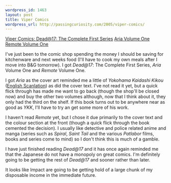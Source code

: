 ```yaml
--- 
wordpress_id: 1463
layout: post
title: Viper Comics
wordpress_url: http://passingcuriosity.com/2005/viper-comics/
---
```

<a href="http://vipercomics.com/shop/book_dead_tpb.asp">Viper Comics: Dead@17: The Complete First Series</a>
<a href="http://www.advfilms.com/CatalogManga_Detail.asp?Vol=10056&Title=ARIA">Aria Volume One</a>
<a href="http://www.tokyopop.com/dbpage.php?page=product&productid=2057">Remote Volume One</a>

I've just been to the comic shop spending the money I should be saving for kitchenware and next weeks food (I'll have to cook my own meals after I move into B&G tomorrow). I got *Dead@17*: The Complete First Series, *Aria* Volume One and *Remote* Volume One.

I got *Aria* as the cover art reminded me a little of *Yokohama Kaidashi Kikou* (<a href="http://ykk.misago.org/" title="English Scanlation">English Scanlation</a>) as did the cover text. I've not read it yet, but a quick flick through has made me want to go back (though the shop'll be closed now) and buy the other two volumes although, now that I think about it, they only had the third on the shelf. If this book turns out to be anywhere near as good as *YKK*, I'll have to try an get some more of his work.

I haven't read *Remote* yet, but I chose it due primarily to the cover text and the colour section at the front (though a quick flick through the book cemented the decision). I usually like detective and police related anime and manga (series such as *Spiral*, *Saint Tail* and the various *Patlabor* films, books and series come to mind) so I don't think this is much of a gamble.

I have just finished reading *Dead@17* and it has once again reminded me that the Japanese do not have a monopoly on great comics. I'm definitely going to be getting the rest of *Dead@17* and sooner rather than later.

It looks like Impact are going to be getting hold of a large chunk of my disposable income in the immediate future.
